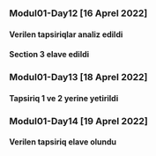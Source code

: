 ### Modul01-Day12 [16 Aprel 2022]

#### Verilen tapsiriqlar analiz edildi

#### Section 3 elave edildi

### Modul01-Day13 [18 Aprel 2022]

#### Tapsiriq 1 ve 2 yerine yetirildi

### Modul01-Day14 [19 Aprel 2022]

#### Verilen tapsiriq elave olundu